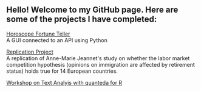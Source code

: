 ## Hello! Welcome to my GitHub page. Here are some of the projects I have completed:



[Horoscope Fortune Teller](https://github.com/KathrynMalchow/PythonGroupKHF)
<br /> A GUI connected to an API using Python

[Replication Project](https://htmlpreview.github.io/?https://github.com/KathrynMalchow/kmprojects.github.io/blob/gh-pages/Replication_Project.html)
<br />A replication of Anne-Marie Jeannet's study on whether the labor market competition hypothesis (opinions on immigration are affected by retirement status) holds true for 14 European countries.

[Workshop on Text Analyis with quanteda for R](https://rawcdn.githack.com/intro-to-data-science-21-workshop/14-FedericoMammana-Quanteda-/4b24d79ec80a06a8018faf687055b2f573396869/Presentation/Text-analysis-with-quanteda---Presentation.html)
